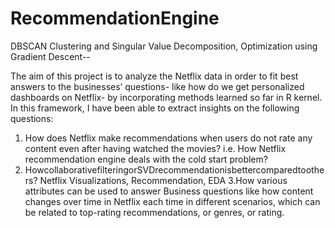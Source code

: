 # RecommendationEngine
DBSCAN Clustering and Singular Value Decomposition, Optimization using Gradient Descent--


The aim of this project is to analyze the Netflix data in order to fit best answers to the businesses’ questions- like how do we get personalized dashboards on Netflix- by incorporating methods learned so far in R kernel. In this framework, I have been able to extract insights on the following questions:
1. How does Netflix make recommendations when users do not rate any content even after having watched the movies? i.e. How Netflix recommendation engine deals with the cold start problem?
2. HowcollaborativefilteringorSVDrecommendationisbettercomparedtoothers?
Netflix Visualizations, Recommendation, EDA
 3.How various attributes can be used to answer Business questions like how content changes over time in Netflix each time in different scenarios, which can be related to top-rating recommendations, or genres, or rating.
